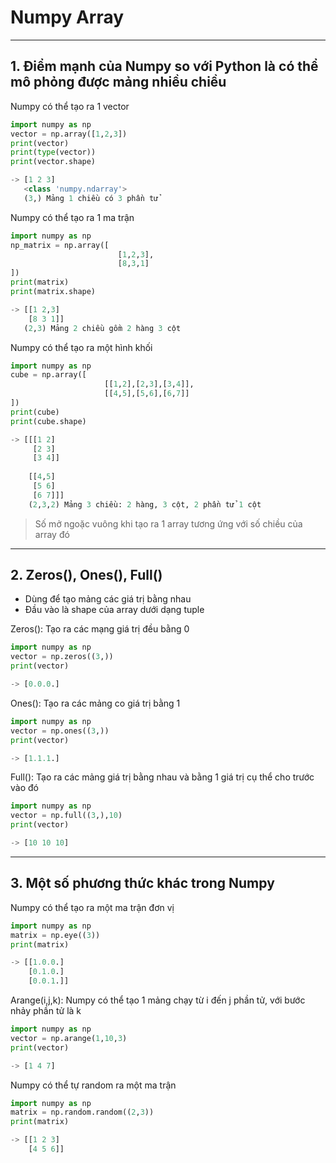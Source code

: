 # Numpy Array
--- 
## 1. Điểm mạnh của Numpy so với Python là có thể mô phỏng được mảng nhiều chiều 
Numpy có thể tạo ra 1 vector
```python
import numpy as np
vector = np.array([1,2,3]) 
print(vector) 
print(type(vector))
print(vector.shape)

-> [1 2 3]
   <class 'numpy.ndarray'>
   (3,) Mảng 1 chiều có 3 phần tử 
```

Numpy có thể tạo ra 1 ma trận
```python 
import numpy as np 
np_matrix = np.array([
                        [1,2,3],
                        [8,3,1]
])
print(matrix)
print(matrix.shape)

-> [[1 2,3]
    [8 3 1]]
   (2,3) Mảng 2 chiều gồm 2 hàng 3 cột
```
Numpy có thể tạo ra một hình khối 
```python
import numpy as np
cube = np.array([
                     [[1,2],[2,3],[3,4]],
                     [[4,5],[5,6],[6,7]]
])
print(cube)
print(cube.shape)

-> [[[1 2]
     [2 3]
     [3 4]]
     
    [[4,5]
     [5 6]
     [6 7]]]
    (2,3,2) Mảng 3 chiều: 2 hàng, 3 cột, 2 phần tử 1 cột 
```
> Số mở ngoặc vuông khi tạo ra 1 array tương ứng với số chiều của array đó

--- 
## 2. Zeros(), Ones(), Full()
* Dùng để tạo mảng các giá trị bằng nhau 
* Đầu vào là shape của array dưới dạng tuple

Zeros(): Tạo ra các mạng giá trị đều bằng 0 
```python
import numpy as np
vector = np.zeros((3,))
print(vector)

-> [0.0.0.]
```
Ones(): Tạo ra các mảng co giá trị bằng 1
```python
import numpy as np
vector = np.ones((3,))
print(vector)

-> [1.1.1.]
```
Full(): Tạo ra các mảng giá trị bằng nhau và bằng 1 giá trị cụ thể cho trước vào đó
```python
import numpy as np
vector = np.full((3,),10)
print(vector) 

-> [10 10 10]
```
--- 
## 3. Một số phương thức khác trong Numpy
Numpy có thể tạo ra một ma trận đơn vị
```python 
import numpy as np
matrix = np.eye((3))
print(matrix)

-> [[1.0.0.]
    [0.1.0.]
    [0.0.1.]]
```
Arange(i,j,k): Numpy có thể tạo 1 mảng chạy từ i đến j phần tử, với bước nhảy phần tử là k
```python 
import numpy as np
vector = np.arange(1,10,3)
print(vector)

-> [1 4 7]
```

Numpy có thể tự random ra một ma trận
```python 
import numpy as np
matrix = np.random.random((2,3))
print(matrix)

-> [[1 2 3]
    [4 5 6]]
```






